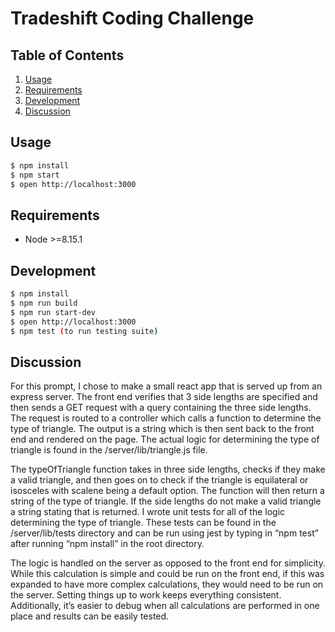 # Tradeshift Coding Challenge

## Table of Contents

1. [Usage](#Usage)
1. [Requirements](#requirements)
1. [Development](#development)
1. [Discussion](#discussion)

## Usage

```bash
$ npm install
$ npm start
$ open http://localhost:3000 

```

## Requirements

- Node >=8.15.1

## Development

```bash
$ npm install
$ npm run build
$ npm run start-dev
$ open http://localhost:3000 
$ npm test (to run testing suite)

```

## Discussion

For this prompt, I chose to make a small react app that is served up from an express server. The front end verifies that 3 side lengths are specified and then sends a GET request with a query containing the three side lengths. The request is routed to a controller which calls a function to determine the type of triangle. The output is a string which is then sent back to the front end and rendered on the page. The actual logic for determining the type of triangle is found in the /server/lib/triangle.js file. 

The typeOfTriangle function takes in three side lengths, checks if they make a valid triangle, and then goes on to check if the triangle is equilateral or isosceles with scalene being a default option. The function will then return a string of the type of triangle. If the side lengths do not make a valid triangle a string stating that is returned. I wrote unit tests for all of the logic determining the type of triangle. These tests can be found in the /server/lib/tests directory and can be run using jest by typing in “npm test” after running “npm install” in the root directory.

The logic is handled on the server as opposed to the front end for simplicity. While this calculation is simple and could be run on the front end, if this was expanded to have more complex calculations, they would need to be run on the server. Setting things up to work keeps everything consistent. Additionally, it’s easier to debug when all calculations are performed in one place and results can be easily tested.


